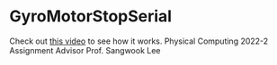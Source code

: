 # GyroMotorStopSerial
Check out [this video](https://vimeo.com/768576283) to see how it works.
Physical Computing 2022-2 Assignment
Advisor Prof. Sangwook Lee
